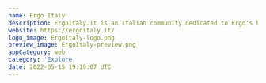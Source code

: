 ```yaml
---
name: Ergo Italy
description: ErgoItaly.it is an Italian community dedicated to Ergo's blockchain technology. Made up of Ergonauts, members who love and believe in this fantastic project. Keep up to date with the news on the blog, and watch the various simple and intuitive video tutorials, participate in the forum.
website: https://ergoitaly.it/
logo_image: ErgoItaly-logo.png
preview_image: ErgoItaly-preview.png
appCategory: web
category: 'Explore'
date: 2022-05-15 19:19:07 UTC
---
```

